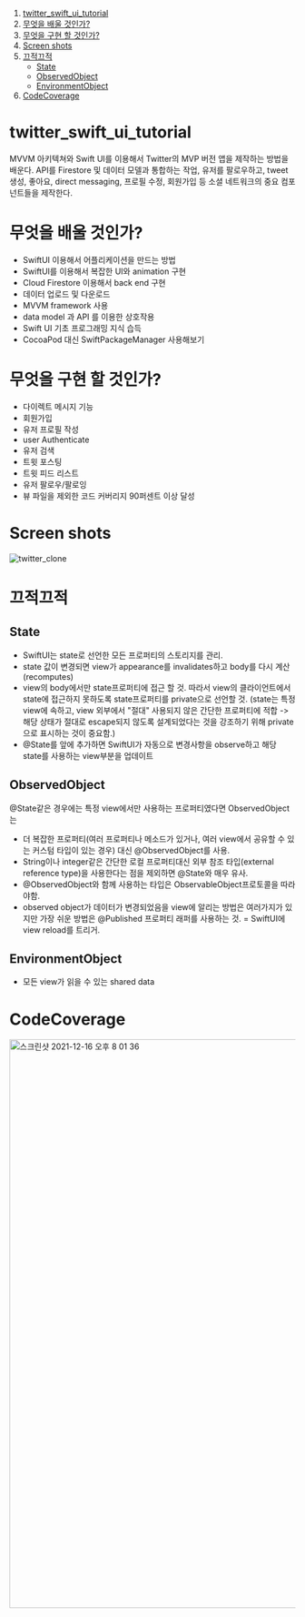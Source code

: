 1. [twitter_swift_ui_tutorial](#twitter_swift_ui_tutorial)
2. [무엇을 배울 것인가?](#무엇을_배울_것인가?)
3. [무엇을 구현 할 것인가?](#무엇을_구현_할_것인가?)
4. [Screen shots](#Screen_shots)
5. [끄적끄적](#끄적끄적)
   - [State](#State)
   - [ObservedObject](#ObservedObject)
   - [EnvironmentObject](#EnvironmentObject)
6. [CodeCoverage](#CodeCoverage)

# twitter_swift_ui_tutorial

MVVM 아키텍쳐와 Swift UI를 이용해서 Twitter의 MVP 버전 앱을 제작하는 방법을 배운다.
API를 Firestore 및 데이터 모델과 통합하는 작업, 유저를 팔로우하고, tweet 생성, 좋아요, direct messaging, 프로필 수정, 회원가입 등
소셜 네트워크의 중요 컴포넌트들을 제작한다.

# 무엇을 배울 것인가?

- SwiftUI 이용해서 어플리케이션을 만드는 방법
- SwiftUI를 이용해서 복잡한 UI와 animation 구현
- Cloud Firestore 이용해서 back end 구현
- 데이터 업로드 및 다운로드
- MVVM framework 사용
- data model 과 API 를 이용한 상호작용
- Swift UI 기초 프로그래밍 지식 습득
- CocoaPod 대신 SwiftPackageManager 사용해보기

# 무엇을 구현 할 것인가?

- 다이렉트 메시지 기능
- 회원가입
- 유저 프로필 작성
- user Authenticate
- 유저 검색
- 트윗 포스팅
- 트윗 피드 리스트
- 유저 팔로우/팔로잉
- 뷰 파일을 제외한 코드 커버리지 90퍼센트 이상 달성

# Screen shots

![twitter_clone](https://user-images.githubusercontent.com/34573243/142721271-8a805407-48e1-4d06-9533-dd8752651d44.png)

# 끄적끄적

## State

- SwiftUI는 state로 선언한 모든 프로퍼티의 스토리지를 관리.
- state 값이 변경되면 view가 appearance를 invalidates하고 body를 다시 계산(recomputes)
- view의 body에서만 state프로퍼티에 접근 할 것. 따라서 view의 클라이언트에서 state에 접근하지 못하도록 state프로퍼티를 private으로 선언할 것. (state는 특정 view에 속하고, view 외부에서 "절대" 사용되지 않은 간단한 프로퍼티에 적합 -> 해당 상태가 절대로 escape되지 않도록 설계되었다는 것을 강조하기 위해 private으로 표시하는 것이 중요함.)
- @State를 앞에 추가하면 SwiftUI가 자동으로 변경사항을 observe하고 해당 state를 사용하는 view부분을 업데이트

## ObservedObject

@State같은 경우에는 특정 view에서만 사용하는 프로퍼티였다면 ObservedObject는

- 더 복잡한 프로퍼티(여러 프로퍼티나 메소드가 있거나, 여러 view에서 공유할 수 있는 커스텀 타입이 있는 경우) 대신 @ObservedObject를 사용.
- String이나 integer같은 간단한 로컬 프로퍼티대신 외부 참조 타입(external reference type)을 사용한다는 점을 제외하면 @State와 매우 유사.
- @ObservedObject와 함께 사용하는 타입은 ObservableObject프로토콜을 따라야함.
- observed object가 데이터가 변경되었음을 view에 알리는 방법은 여러가지가 있지만 가장 쉬운 방법은 @Published 프로퍼티 래퍼를 사용하는 것. = SwiftUI에 view reload를 트리거.

## EnvironmentObject

- 모든 view가 읽을 수 있는 shared data


# CodeCoverage
<img width="1000" alt="스크린샷 2021-12-16 오후 8 01 36" src="https://user-images.githubusercontent.com/34573243/146360098-fc56c234-8e32-4bb9-9cc6-6f3f972548e0.png">

